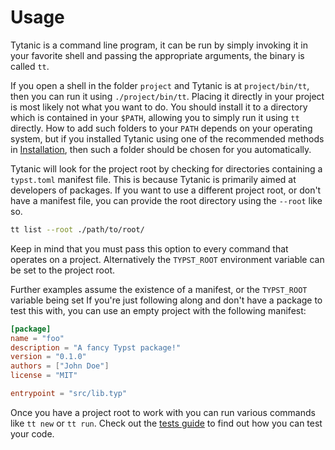 # Usage
Tytanic is a command line program, it can be run by simply invoking it in your favorite shell and passing the appropriate arguments, the binary is called `tt`.

If you open a shell in the folder `project` and Tytanic is at `project/bin/tt`, then you can run it using `./project/bin/tt`.
Placing it directly in your project is most likely not what you want to do.
You should install it to a directory which is contained in your `$PATH`, allowing you to simply run it using `tt` directly.
How to add such folders to your `PATH` depends on your operating system, but if you installed Tytanic using one of the recommended methods in [Installation](./install.md), then such a folder should be chosen for you automatically.

Tytanic will look for the project root by checking for directories containing a `typst.toml` manifest file.
This is because Tytanic is primarily aimed at developers of packages.
If you want to use a different project root, or don't have a manifest file, you can provide the root directory using the `--root` like so.

```bash
tt list --root ./path/to/root/
```

Keep in mind that you must pass this option to every command that operates on a project.
Alternatively the `TYPST_ROOT` environment variable can be set to the project root.

Further examples assume the existence of a manifest, or the `TYPST_ROOT` variable being set
If you're just following along and don't have a package to test this with, you can use an empty project with the following manifest:

```toml
[package]
name = "foo"
description = "A fancy Typst package!"
version = "0.1.0"
authors = ["John Doe"]
license = "MIT"

entrypoint = "src/lib.typ"
```

Once you have a project root to work with you can run various commands like `tt new` or `tt run`.
Check out the [tests guide][guide] to find out how you can test your code.

[guide]: ../guides/tests.md
